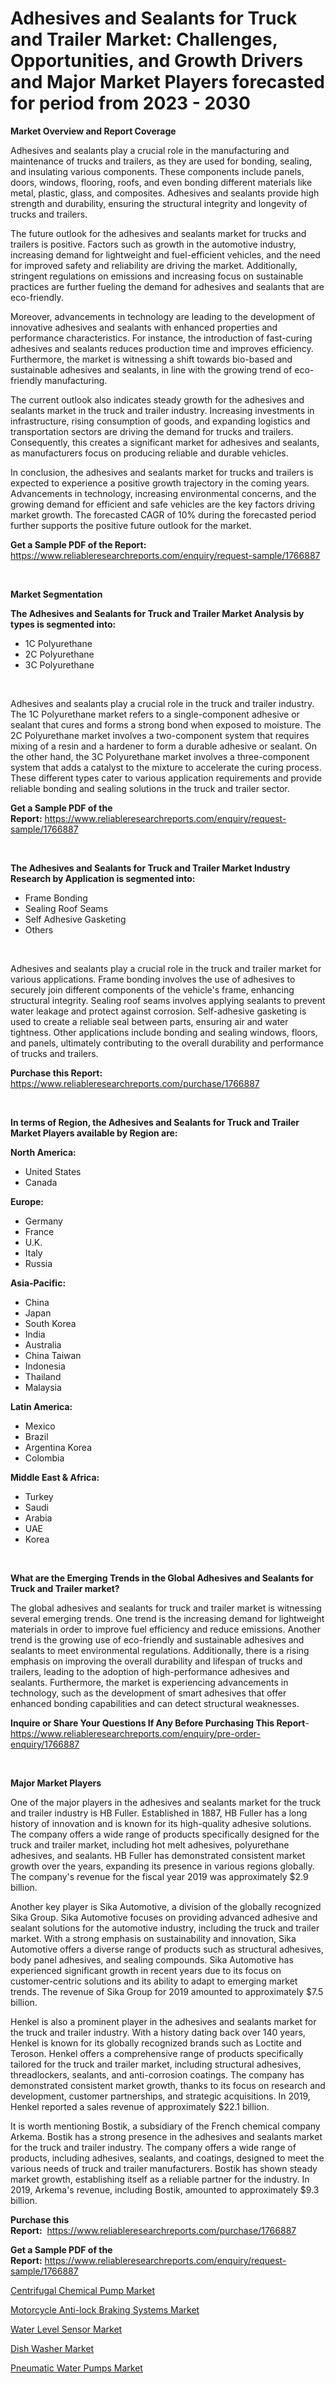 <p><h1>Adhesives and Sealants for Truck and Trailer Market: Challenges, Opportunities, and Growth Drivers and Major Market Players forecasted for period from 2023 - 2030</h1></p><p><strong>Market Overview and Report Coverage</strong></p>
<p><p>Adhesives and sealants play a crucial role in the manufacturing and maintenance of trucks and trailers, as they are used for bonding, sealing, and insulating various components. These components include panels, doors, windows, flooring, roofs, and even bonding different materials like metal, plastic, glass, and composites. Adhesives and sealants provide high strength and durability, ensuring the structural integrity and longevity of trucks and trailers.</p><p>The future outlook for the adhesives and sealants market for trucks and trailers is positive. Factors such as growth in the automotive industry, increasing demand for lightweight and fuel-efficient vehicles, and the need for improved safety and reliability are driving the market. Additionally, stringent regulations on emissions and increasing focus on sustainable practices are further fueling the demand for adhesives and sealants that are eco-friendly.</p><p>Moreover, advancements in technology are leading to the development of innovative adhesives and sealants with enhanced properties and performance characteristics. For instance, the introduction of fast-curing adhesives and sealants reduces production time and improves efficiency. Furthermore, the market is witnessing a shift towards bio-based and sustainable adhesives and sealants, in line with the growing trend of eco-friendly manufacturing.</p><p>The current outlook also indicates steady growth for the adhesives and sealants market in the truck and trailer industry. Increasing investments in infrastructure, rising consumption of goods, and expanding logistics and transportation sectors are driving the demand for trucks and trailers. Consequently, this creates a significant market for adhesives and sealants, as manufacturers focus on producing reliable and durable vehicles.</p><p>In conclusion, the adhesives and sealants market for trucks and trailers is expected to experience a positive growth trajectory in the coming years. Advancements in technology, increasing environmental concerns, and the growing demand for efficient and safe vehicles are the key factors driving market growth. The forecasted CAGR of 10% during the forecasted period further supports the positive future outlook for the market.</p></p>
<p><strong>Get a Sample PDF of the Report:</strong> <a href="https://www.reliableresearchreports.com/enquiry/request-sample/1766887">https://www.reliableresearchreports.com/enquiry/request-sample/1766887</a></p>
<p>&nbsp;</p>
<p><strong>Market Segmentation</strong></p>
<p><strong>The Adhesives and Sealants for Truck and Trailer Market Analysis by types is segmented into:</strong></p>
<p><ul><li>1C Polyurethane</li><li>2C Polyurethane</li><li>3C Polyurethane</li></ul></p>
<p>&nbsp;</p>
<p><p>Adhesives and sealants play a crucial role in the truck and trailer industry. The 1C Polyurethane market refers to a single-component adhesive or sealant that cures and forms a strong bond when exposed to moisture. The 2C Polyurethane market involves a two-component system that requires mixing of a resin and a hardener to form a durable adhesive or sealant. On the other hand, the 3C Polyurethane market involves a three-component system that adds a catalyst to the mixture to accelerate the curing process. These different types cater to various application requirements and provide reliable bonding and sealing solutions in the truck and trailer sector.</p></p>
<p><strong>Get a Sample PDF of the Report:</strong>&nbsp;<a href="https://www.reliableresearchreports.com/enquiry/request-sample/1766887">https://www.reliableresearchreports.com/enquiry/request-sample/1766887</a></p>
<p>&nbsp;</p>
<p><strong>The Adhesives and Sealants for Truck and Trailer Market Industry Research by Application is segmented into:</strong></p>
<p><ul><li>Frame Bonding</li><li>Sealing Roof Seams</li><li>Self Adhesive Gasketing</li><li>Others</li></ul></p>
<p>&nbsp;</p>
<p><p>Adhesives and sealants play a crucial role in the truck and trailer market for various applications. Frame bonding involves the use of adhesives to securely join different components of the vehicle's frame, enhancing structural integrity. Sealing roof seams involves applying sealants to prevent water leakage and protect against corrosion. Self-adhesive gasketing is used to create a reliable seal between parts, ensuring air and water tightness. Other applications include bonding and sealing windows, floors, and panels, ultimately contributing to the overall durability and performance of trucks and trailers.</p></p>
<p><strong>Purchase this Report:</strong>&nbsp; <a href="https://www.reliableresearchreports.com/purchase/1766887">https://www.reliableresearchreports.com/purchase/1766887</a></p>
<p>&nbsp;</p>
<p><strong>In terms of Region, the Adhesives and Sealants for Truck and Trailer Market Players available by Region are:</strong></p>
<p>
    <p> <strong> North America: </strong>
        <ul>
            <li>United States</li>
            <li>Canada</li>
        </ul>
        </p> 
    <p> <strong> Europe: </strong>
        <ul>
            <li>Germany</li>
            <li>France</li>
            <li>U.K.</li>
            <li>Italy</li>
            <li>Russia</li>
        </ul>
        </p> 
    <p> <strong> Asia-Pacific: </strong>
        <ul>
            <li>China</li>
            <li>Japan</li>
            <li>South Korea</li>
            <li>India</li>
            <li>Australia</li>
            <li>China Taiwan</li>
            <li>Indonesia</li>
            <li>Thailand</li>
            <li>Malaysia</li>
        </ul>
        </p> 
    <p> <strong> Latin America: </strong>
        <ul>
            <li>Mexico</li>
            <li>Brazil</li>
            <li>Argentina Korea</li>
            <li>Colombia</li>
        </ul>
        </p> 
    <p> <strong> Middle East & Africa: </strong>
        <ul>
            <li>Turkey</li>
            <li>Saudi</li>
            <li>Arabia</li>
            <li>UAE</li>
            <li>Korea</li>
        </ul>
    </p>
    </p>
<p>&nbsp;</p>
<p><strong>What are the Emerging Trends in the Global Adhesives and Sealants for Truck and Trailer market?</strong></p>
<p><p>The global adhesives and sealants for truck and trailer market is witnessing several emerging trends. One trend is the increasing demand for lightweight materials in order to improve fuel efficiency and reduce emissions. Another trend is the growing use of eco-friendly and sustainable adhesives and sealants to meet environmental regulations. Additionally, there is a rising emphasis on improving the overall durability and lifespan of trucks and trailers, leading to the adoption of high-performance adhesives and sealants. Furthermore, the market is experiencing advancements in technology, such as the development of smart adhesives that offer enhanced bonding capabilities and can detect structural weaknesses.</p></p>
<p><strong>Inquire or Share Your Questions If Any Before Purchasing This Report</strong>- <a href="https://www.reliableresearchreports.com/enquiry/pre-order-enquiry/1766887">https://www.reliableresearchreports.com/enquiry/pre-order-enquiry/1766887</a></p>
<p>&nbsp;</p>
<p><strong>Major Market Players</strong></p>
<p><p>One of the major players in the adhesives and sealants market for the truck and trailer industry is HB Fuller. Established in 1887, HB Fuller has a long history of innovation and is known for its high-quality adhesive solutions. The company offers a wide range of products specifically designed for the truck and trailer market, including hot melt adhesives, polyurethane adhesives, and sealants. HB Fuller has demonstrated consistent market growth over the years, expanding its presence in various regions globally. The company's revenue for the fiscal year 2019 was approximately $2.9 billion.</p><p>Another key player is Sika Automotive, a division of the globally recognized Sika Group. Sika Automotive focuses on providing advanced adhesive and sealant solutions for the automotive industry, including the truck and trailer market. With a strong emphasis on sustainability and innovation, Sika Automotive offers a diverse range of products such as structural adhesives, body panel adhesives, and sealing compounds. Sika Automotive has experienced significant growth in recent years due to its focus on customer-centric solutions and its ability to adapt to emerging market trends. The revenue of Sika Group for 2019 amounted to approximately $7.5 billion.</p><p>Henkel is also a prominent player in the adhesives and sealants market for the truck and trailer industry. With a history dating back over 140 years, Henkel is known for its globally recognized brands such as Loctite and Teroson. Henkel offers a comprehensive range of products specifically tailored for the truck and trailer market, including structural adhesives, threadlockers, sealants, and anti-corrosion coatings. The company has demonstrated consistent market growth, thanks to its focus on research and development, customer partnerships, and strategic acquisitions. In 2019, Henkel reported a sales revenue of approximately $22.1 billion.</p><p>It is worth mentioning Bostik, a subsidiary of the French chemical company Arkema. Bostik has a strong presence in the adhesives and sealants market for the truck and trailer industry. The company offers a wide range of products, including adhesives, sealants, and coatings, designed to meet the various needs of truck and trailer manufacturers. Bostik has shown steady market growth, establishing itself as a reliable partner for the industry. In 2019, Arkema's revenue, including Bostik, amounted to approximately $9.3 billion.</p></p>
<p><strong>Purchase this Report:</strong>&nbsp;&nbsp;<a href="https://www.reliableresearchreports.com/purchase/1766887">https://www.reliableresearchreports.com/purchase/1766887</a></p>
<p></p>
<p><strong>Get a Sample PDF of the Report:</strong>&nbsp;<a href="https://www.reliableresearchreports.com/enquiry/request-sample/1766887">https://www.reliableresearchreports.com/enquiry/request-sample/1766887</a></p>
<p><p><a href="https://www.linkedin.com/pulse/centrifugal-chemical-pump-market-size-2023-2030-global-2kize/">Centrifugal Chemical Pump Market</a></p><p><a href="https://github.com/rahu1503/Market-Research-Report-List-1/blob/main/motorcycle-anti-lock-braking-systems-market.md">Motorcycle Anti-lock Braking Systems Market</a></p><p><a href="https://medium.com/@jessicaelliott65/water-level-sensor-market-furnishes-information-on-market-share-market-trends-and-market-growth-3a2b56174346">Water Level Sensor Market</a></p><p><a href="https://medium.com/@anamariaagolli86/dish-washer-market-analysis-its-cagr-market-segmentation-and-global-industry-overview-583a12bf789a">Dish Washer Market</a></p><p><a href="https://www.linkedin.com/pulse/pneumatic-water-pumps-market-challenges-opportunities-growth-qorne/">Pneumatic Water Pumps Market</a></p></p>